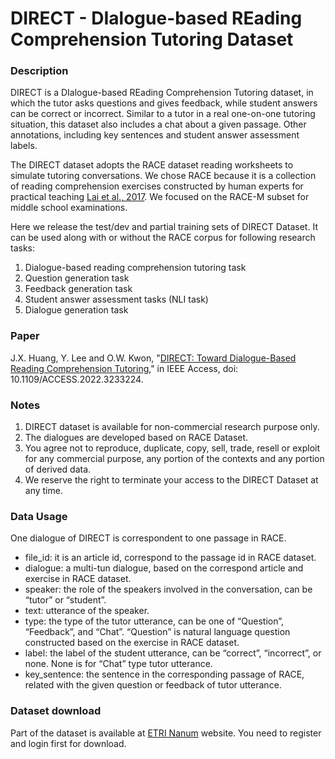 # DIRECT - DIalogue-based REading Comprehension Tutoring Dataset

### Description
DIRECT is a DIalogue-based REading Comprehension Tutoring dataset, in which the tutor asks questions and gives feedback, while student answers can be correct or incorrect. Similar to a tutor in a real one-on-one tutoring situation, this dataset also includes a chat about a given passage. Other annotations, including key sentences and student answer assessment labels.

The DIRECT dataset adopts the RACE dataset reading worksheets to simulate tutoring conversations. We chose RACE because it is a collection of reading comprehension exercises constructed by human experts for practical teaching [Lai et al., 2017](https://arxiv.org/abs/1704.04683). We focused on the RACE-M subset for middle school examinations.
 
Here we release the test/dev and partial training sets of DIRECT Dataset. It can be used along with or without the RACE corpus for following research tasks:
1) Dialogue-based reading comprehension tutoring task 
2) Question generation task 
3) Feedback generation task 
4) Student answer assessment tasks (NLI task)
5) Dialogue generation task


### Paper
J.X. Huang, Y. Lee and O.W. Kwon, "[DIRECT: Toward Dialogue-Based Reading Comprehension Tutoring](http://doi.org/10.1109/ACCESS.2022.3233224)," in IEEE Access, doi: 10.1109/ACCESS.2022.3233224.


### Notes
1. DIRECT dataset is available for non-commercial research purpose only.
2. The dialogues are developed based on RACE Dataset. 
3. You agree not to reproduce, duplicate, copy, sell, trade, resell or exploit for any commercial purpose, any portion of the contexts and any portion of derived data.
4. We reserve the right to terminate your access to the DIRECT Dataset at any time.


### Data Usage
One dialogue of DIRECT is correspondent to one passage in RACE.
- file_id: it is an article id, correspond to the passage id in RACE dataset.
- dialogue: a multi-tun dialogue, based on the correspond article and exercise in RACE dataset.
- speaker: the role of the speakers involved in the conversation, can be “tutor” or “student”.
- text: utterance of the speaker.
- type: the type of the tutor utterance, can be one of “Question”, “Feedback”, and “Chat”. “Question” is natural language question constructed based on the exercise in RACE dataset.
- label: the label of the student utterance, can be “correct”, “incorrect”, or none. None is for “Chat” type tutor utterance.
- key_sentence: the sentence in the corresponding passage of RACE, related with the given question or feedback of tutor utterance. 


### Dataset download
Part of the dataset is available at [ETRI Nanum](https://nanum.etri.re.kr/share/jxhuang/DIRECT?lang=en_US) website. You need to register and login first for download.


